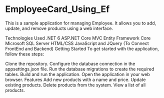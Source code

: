 # EmployeeCard_Using_Ef

This is a sample application for managing Employee. It allows you to add, update, and remove products using a web interface.

Technologies Used
.NET 6
ASP.NET Core MVC
Entity Framework Core 
Microsoft SQL Server
HTML/CSS
JavaScript and JQuery (To Connect FrontEnd and Backend)
Getting Started
To get started with the application, follow these steps:

Clone the repository.
Configure the database connection in the appsettings.json file.
Run the database migrations to create the required tables.
Build and run the application.
Open the application in your web browser.
Features
Add new products with a name and price.
Update existing products.
Delete products from the system.
View a list of all products.


